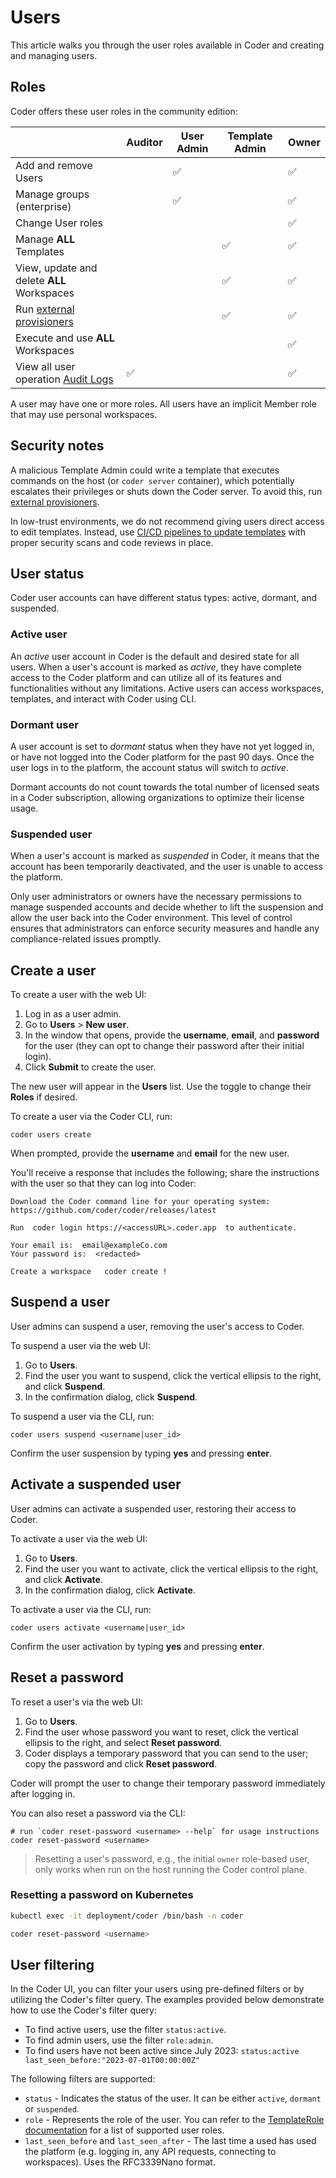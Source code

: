 # Users

This article walks you through the user roles available in Coder and creating and managing users.

## Roles

Coder offers these user roles in the community edition:

|                                                       | Auditor | User Admin | Template Admin | Owner |
| ----------------------------------------------------- | ------- | ---------- | -------------- | ----- |
| Add and remove Users                                  |         | ✅         |                | ✅    |
| Manage groups (enterprise)                            |         | ✅         |                | ✅    |
| Change User roles                                     |         |            |                | ✅    |
| Manage **ALL** Templates                              |         |            | ✅             | ✅    |
| View, update and delete **ALL** Workspaces            |         |            | ✅             | ✅    |
| Run [external provisioners](./provisioners.md)        |         |            | ✅             | ✅    |
| Execute and use **ALL** Workspaces                    |         |            |                | ✅    |
| View all user operation [Audit Logs](./audit-logs.md) | ✅      |            |                | ✅    |

A user may have one or more roles. All users have an implicit Member role
that may use personal workspaces.

## Security notes

A malicious Template Admin could write a template that executes commands on the host (or `coder server` container), which potentially escalates their privileges or shuts down the Coder server. To avoid this, run [external provisioners](./provisioners.md).

In low-trust environments, we do not recommend giving users direct access to edit templates. Instead, use [CI/CD pipelines to update templates](../templates/change-management.md) with proper security scans and code reviews in place.

## User status

Coder user accounts can have different status types: active, dormant, and suspended.

### Active user

An _active_ user account in Coder is the default and desired state for all users. When a user's account is marked as _active_, they have complete access to the Coder platform
and can utilize all of its features and functionalities without any limitations. Active users can access workspaces, templates, and interact with Coder using CLI.

### Dormant user

A user account is set to _dormant_ status when they have not yet logged in, or have not logged into the Coder platform for the past 90 days. Once the user logs in to the platform, the account status will switch to _active_.

Dormant accounts do not count towards the total number of licensed seats in a Coder subscription, allowing organizations to optimize their license usage.

### Suspended user

When a user's account is marked as _suspended_ in Coder, it means that the account has been temporarily deactivated, and the user is unable to access the platform.

Only user administrators or owners have the necessary permissions to manage suspended accounts and decide whether to lift the suspension and allow the user back into the Coder environment.
This level of control ensures that administrators can enforce security measures and handle any compliance-related issues promptly.

## Create a user

To create a user with the web UI:

1. Log in as a user admin.
2. Go to **Users** > **New user**.
3. In the window that opens, provide the **username**, **email**, and
   **password** for the user (they can opt to change their password after their
   initial login).
4. Click **Submit** to create the user.

The new user will appear in the **Users** list. Use the toggle to change their
**Roles** if desired.

To create a user via the Coder CLI, run:

```console
coder users create
```

When prompted, provide the **username** and **email** for the new user.

You'll receive a response that includes the following; share the instructions
with the user so that they can log into Coder:

```console
Download the Coder command line for your operating system:
https://github.com/coder/coder/releases/latest

Run  coder login https://<accessURL>.coder.app  to authenticate.

Your email is:  email@exampleCo.com
Your password is:  <redacted>

Create a workspace   coder create !
```

## Suspend a user

User admins can suspend a user, removing the user's access to Coder.

To suspend a user via the web UI:

1. Go to **Users**.
2. Find the user you want to suspend, click the vertical ellipsis to the right,
   and click **Suspend**.
3. In the confirmation dialog, click **Suspend**.

To suspend a user via the CLI, run:

```console
coder users suspend <username|user_id>
```

Confirm the user suspension by typing **yes** and pressing **enter**.

## Activate a suspended user

User admins can activate a suspended user, restoring their access to Coder.

To activate a user via the web UI:

1. Go to **Users**.
2. Find the user you want to activate, click the vertical ellipsis to the right,
   and click **Activate**.
3. In the confirmation dialog, click **Activate**.

To activate a user via the CLI, run:

```console
coder users activate <username|user_id>
```

Confirm the user activation by typing **yes** and pressing **enter**.

## Reset a password

To reset a user's via the web UI:

1. Go to **Users**.
2. Find the user whose password you want to reset, click the vertical ellipsis to the right,
   and select **Reset password**.
3. Coder displays a temporary password that you can send to the user; copy the
   password and click **Reset password**.

Coder will prompt the user to change their temporary password immediately after logging in.

You can also reset a password via the CLI:

```console
# run `coder reset-password <username> --help` for usage instructions
coder reset-password <username>
```

> Resetting a user's password, e.g., the initial `owner` role-based user, only works when run on the host running the Coder control plane.

### Resetting a password on Kubernetes

```sh
kubectl exec -it deployment/coder /bin/bash -n coder

coder reset-password <username>
```

## User filtering

In the Coder UI, you can filter your users using pre-defined filters or by utilizing the Coder's filter query. The examples provided below demonstrate how to use the Coder's filter query:

- To find active users, use the filter `status:active`.
- To find admin users, use the filter `role:admin`.
- To find users have not been active since July 2023: `status:active last_seen_before:"2023-07-01T00:00:00Z"`

The following filters are supported:

- `status` - Indicates the status of the user. It can be either `active`, `dormant` or `suspended`.
- `role` - Represents the role of the user. You can refer to the [TemplateRole documentation](https://pkg.go.dev/github.com/coder/coder/codersdk#TemplateRole) for a list of supported user roles.
- `last_seen_before` and `last_seen_after` - The last time a used has used the platform (e.g. logging in, any API requests, connecting to workspaces). Uses the RFC3339Nano format.
